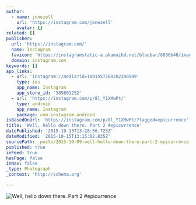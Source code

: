 ```yaml
---
author:
  - name: jonezell
    url: 'https://instagram.com/jonezell'
    avatar: {}
related: []
publisher:
  url: 'https://instagram.com/'
  name: Instagram
  favicon: 'https://instagramstatic-a.akamaihd.net/bluebar/8090b48/images/ico/favicon.ico'
  domain: instagram.com
keywords: []
app_links:
  - url: 'instagram://media?id=1091557268202390509'
    type: ios
    app_name: Instagram
    app_store_id: '389801252'
  - url: 'https://instagram.com/p/8l_Y1XMwPt/'
    type: android
    app_name: Instagram
    package: com.instagram.android
isBasedOnUrl: 'https://instagram.com/p/8l_Y1XMwPt/?tagged=epicurrence'
title: 'Well, hello down there. Part 2 #epicurrence'
datePublished: '2015-10-15T13:28:56.725Z'
dateModified: '2015-10-15T13:15:02.835Z'
sourcePath: _posts/2015-10-09-well-hello-down-there-part-2-epicurrence.md
published: true
inFeed: true
hasPage: false
inNav: false
_type: Photograph
_context: 'http://schema.org'

---
```

![Well&comma; hello down there&period; Part 2 &num;epicurrence](https://igcdn-photos-h-a.akamaihd.net/hphotos-ak-xaf1/t51.2885-15/s640x640/sh0.08/e35/12139629_419094758281799_850753727_n.jpg)